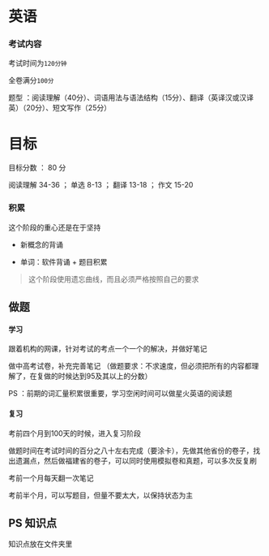 # 英语

### 考试内容

  考试时间为```120分钟```

  全卷满分```100分```

  题型 ：阅读理解（40分）、词语用法与语法结构（15分）、翻译（英译汉或汉译英）（20分）、短文写作（25分）
  
# 目标

  目标分数 ： 80 分
  
  阅读理解 34-36 ； 单选 8-13 ； 翻译 13-18 ； 作文 15-20
  
### 积累

  这个阶段的重心还是在于坚持

- 新概念的背诵
  
- 单词：软件背诵 + 题目积累
  
> 这个阶段使用遗忘曲线，而且必须严格按照自己的要求

## 做题

#### 学习

  跟着机构的网课，针对考试的考点一个一个的解决，并做好笔记
  
  做中高考试卷，补充完善笔记 （做题要求：不求速度，但必须把所有的内容都理解了，在复做的时候达到95及其以上的分数）
  
  PS ：前期的词汇量积累很重要，学习空闲时间可以做星火英语的阅读题
  
#### 复习

  考前四个月到100天的时候，进入复习阶段
  
  做题时间在考试时间的百分之八十左右完成（要涂卡），先做其他省份的卷子，找出遗漏点，然后做福建省的卷子，可以同时使用模拟卷和真题，可以多次反复刷

  考前一个月每天翻一次笔记

  考前半个月，可以写题目，但量不要太大，以保持状态为主
  
## PS 知识点

知识点放在文件夹里
